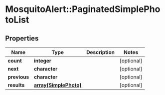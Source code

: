# MosquitoAlert::PaginatedSimplePhotoList


## Properties
Name | Type | Description | Notes
------------ | ------------- | ------------- | -------------
**count** | **integer** |  | [optional] 
**next** | **character** |  | [optional] 
**previous** | **character** |  | [optional] 
**results** | [**array[SimplePhoto]**](SimplePhoto.md) |  | [optional] 


